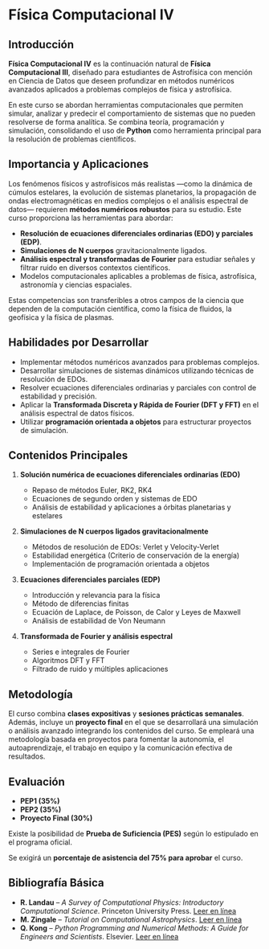 # Física Computacional IV

## Introducción

**Física Computacional IV** es la continuación natural de **Física Computacional III**, diseñado para estudiantes de Astrofísica con mención en Ciencia de Datos que deseen profundizar en métodos numéricos avanzados aplicados a problemas complejos de física y astrofísica. 

En este curso se abordan herramientas computacionales que permiten simular, analizar y predecir el comportamiento de sistemas que no pueden resolverse de forma analítica. Se combina teoría, programación y simulación, consolidando el uso de **Python** como herramienta principal para la resolución de problemas científicos.

## Importancia y Aplicaciones

Los fenómenos físicos y astrofísicos más realistas —como la dinámica de cúmulos estelares, la evolución de sistemas planetarios, la propagación de ondas electromagnéticas en medios complejos o el análisis espectral de datos— requieren **métodos numéricos robustos** para su estudio. Este curso proporciona las herramientas para abordar:

- **Resolución de ecuaciones diferenciales ordinarias (EDO) y parciales (EDP)**.
- **Simulaciones de N cuerpos** gravitacionalmente ligados.
- **Análisis espectral y transformadas de Fourier** para estudiar señales y filtrar ruido en diversos contextos científicos.
- Modelos computacionales aplicables a problemas de física, astrofísica, astronomía y ciencias espaciales.

Estas competencias son transferibles a otros campos de la ciencia que dependen de la computación científica, como la física de fluidos, la geofísica y la física de plasmas.

## Habilidades por Desarrollar

- Implementar métodos numéricos avanzados para problemas complejos.
- Desarrollar simulaciones de sistemas dinámicos utilizando técnicas de resolución de EDOs.
- Resolver ecuaciones diferenciales ordinarias y parciales con control de estabilidad y precisión.
- Aplicar la **Transformada Discreta y Rápida de Fourier (DFT y FFT)** en el análisis espectral de datos físicos.
- Utilizar **programación orientada a objetos** para estructurar proyectos de simulación.

## Contenidos Principales

1. **Solución numérica de ecuaciones diferenciales ordinarias (EDO)**
   - Repaso de métodos Euler, RK2, RK4  
   - Ecuaciones de segundo orden y sistemas de EDO  
   - Análisis de estabilidad y aplicaciones a órbitas planetarias y estelares  

2. **Simulaciones de N cuerpos ligados gravitacionalmente**
   - Métodos de resolución de EDOs: Verlet y Velocity-Verlet  
   - Estabilidad energética (Criterio de conservación de la energía)  
   - Implementación de programación orientada a objetos  

3. **Ecuaciones diferenciales parciales (EDP)**
   - Introducción y relevancia para la física
   - Método de diferencias finitas
   - Ecuación de Laplace, de Poisson, de Calor y Leyes de Maxwell  
   - Análisis de estabilidad de Von Neumann  

5. **Transformada de Fourier y análisis espectral**
   - Series e integrales de Fourier  
   - Algoritmos DFT y FFT  
   - Filtrado de ruido y múltiples aplicaciones

## Metodología

El curso combina **clases expositivas** y **sesiones prácticas semanales**. Además, incluye un **proyecto final** en el que se desarrollará una simulación o análisis avanzado integrando los contenidos del curso. Se empleará una metodología basada en proyectos para fomentar la autonomía, el autoaprendizaje, el trabajo en equipo y la comunicación efectiva de resultados.

## Evaluación

- **PEP1 (35%)**  
- **PEP2 (35%)**  
- **Proyecto Final (30%)**

Existe la posibilidad de **Prueba de Suficiencia (PES)** según lo estipulado en el programa oficial.

Se exigirá un **porcentaje de asistencia del 75% para aprobar** el curso.

## Bibliografía Básica

- **R. Landau** – *A Survey of Computational Physics: Introductory Computational Science*. Princeton University Press. [Leer en línea](https://www.dsf.unica.it/~fiore/survey.pdf)
- **M. Zingale** – *Tutorial on Computational Astrophysics*. [Leer en línea](https://zingale.github.io/comp_astro_tutorial/intro.html)
- **Q. Kong** – *Python Programming and Numerical Methods: A Guide for Engineers and Scientists*. Elsevier. [Leer en línea](https://pythonnumericalmethods.berkeley.edu/notebooks/Index.html)
